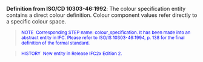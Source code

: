 ﻿**Definition from ISO/CD 10303-46:1992**: The colour specification entity contains a direct colour definition. Colour component values refer directly to a specific colour space.

> <font color="#0000ff"><small>
NOTE&nbsp; Corresponding STEP name: colour_specification. It has
been made
into an abstract entity in IFC. Please refer to ISO/IS 10303-46:1994,
p. 138 for the final definition of the formal standard.</small> </font>

> <small> <font color="#0000ff">HISTORY&nbsp;
New entity in Release IFC2x Edition 2.</font> </small>
